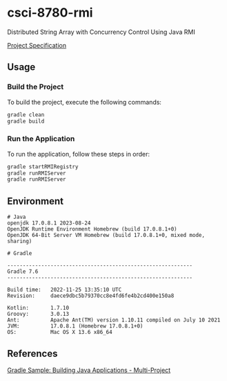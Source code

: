 # csci-8780-rmi

Distributed String Array with Concurrency Control Using Java RMI

[Project Specification](./docs/RemoteStringArray-JavaRMI.pdf)

## Usage

### Build the Project

To build the project, execute the following commands:

```bash
gradle clean
gradle build
```

### Run the Application

To run the application, follow these steps in order:

```bash
gradle startRMIRegistry
gradle runRMIServer
gradle runRMIServer
```

## Environment

```
# Java
openjdk 17.0.8.1 2023-08-24
OpenJDK Runtime Environment Homebrew (build 17.0.8.1+0)
OpenJDK 64-Bit Server VM Homebrew (build 17.0.8.1+0, mixed mode, sharing)

# Gradle 

------------------------------------------------------------
Gradle 7.6
------------------------------------------------------------

Build time:   2022-11-25 13:35:10 UTC
Revision:     daece9dbc5b79370cc8e4fd6fe4b2cd400e150a8

Kotlin:       1.7.10
Groovy:       3.0.13
Ant:          Apache Ant(TM) version 1.10.11 compiled on July 10 2021
JVM:          17.0.8.1 (Homebrew 17.0.8.1+0)
OS:           Mac OS X 13.6 x86_64
```

## References

[Gradle Sample: Building Java Applications - Multi-Project](https://docs.gradle.org/7.6/samples/sample_building_java_applications_multi_project.html)
